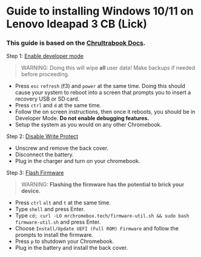 # Guide to installing Windows 10/11 on Lenovo Ideapad 3 CB (Lick)
### This guide is based on the [Chrultrabook Docs](https://chrultrabook.github.io/docs).


Step 1: [Enable developer mode](https://chromium.googlesource.com/chromiumos/docs/+/HEAD/developer_mode.md)
   > WARNING:
   > Doing this will wipe **all** user data! Make backups if needed before proceeding.

   * Press `esc` `refresh` (f3) and `power` at the same time. Doing this should cause your system to reboot into a screen that prompts you to insert a recovery USB or SD card.
   * Press `ctrl` and `d` at the same time.
   * Follow the on screen instructions, then once it reboots, you should be in Developer Mode. **Do not enable debugging features.**
   * Setup the system as you would on any other Chromebook.
  
Step 2: [Disable Write Protect](https://wiki.mrchromebox.tech/Firmware_Write_Protect#Hardware_Write_Protection)

   * Unscrew and remove the back cover.
   * Disconnect the battery.
   * Plug in the charger and turn on your chromebook.

Step 3: [Flash Firmware](https://chrultrabook.github.io/docs/docs/firmware.html)
   > WARNING:
   > **Flashing the firmware has the potential to brick your device.**

   * Press `ctrl` `alt` and `t` at the same time.
   * Type `shell` and press Enter.
   * Type `cd; curl -LO mrchromebox.tech/firmware-util.sh && sudo bash firmware-util.sh` and press Enter.
   * Choose `Install/Update UEFI (Full ROM) Firmware` and follow the prompts to install the firmware.
   * Press `p` to shutdown your Chromebook.
   * Plug in the battery and install the back cover.


